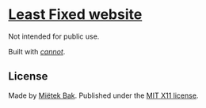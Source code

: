 [Least Fixed website](http://leastfixed.com/)
=====================

Not intended for public use.

Built with [_cannot_](http://mietek.github.io/cannot/).


License
-------

Made by [Miëtek Bak](http://mietek.io/).  Published under the [MIT X11 license](https://github.com/mietek/license/blob/master/LICENSE.md).
